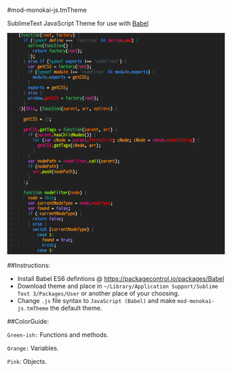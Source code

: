 #mod-monokai-js.tmTheme

SublimeText JavaScript Theme for use with [Babel](https://packagecontrol.io/packages/Babel)

![](./mod-monokai-js.png)


##Instructions:

* Install Babel ES6 defintions @ https://packagecontrol.io/packages/Babel
* Download theme and place in `~/Library/Application Support/Sublime Text 3/Packages/User`
or another place of your choosing.
* Change `.js` file syntax to `JavaScript (Babel)` and make `mod-monokai-js.tmTheme` the default
theme.

##ColorGuide:

`Green-ish:` Functions and methods.

`Orange:` Variables.

`Pink`: Objects.
